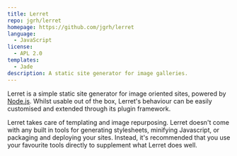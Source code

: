 ```yaml
---
title: Lerret
repo: jgrh/lerret
homepage: https://github.com/jgrh/lerret
language:
  - JavaScript
license:
  - APL 2.0
templates:
  - Jade
description: A static site generator for image galleries.
---
```


Lerret is a simple static site generator for image oriented sites, powered by [Node.js](http://nodejs.org). Whilst usable out of the box, Lerret's behaviour can be easily customised and extended through its plugin framework.

Lerret takes care of templating and image repurposing. Lerret doesn't come with any built in tools for generating stylesheets, minifying Javascript, or packaging and deploying your sites. Instead, it's recommended that you use your favourite tools directly to supplement what Lerret does well.
